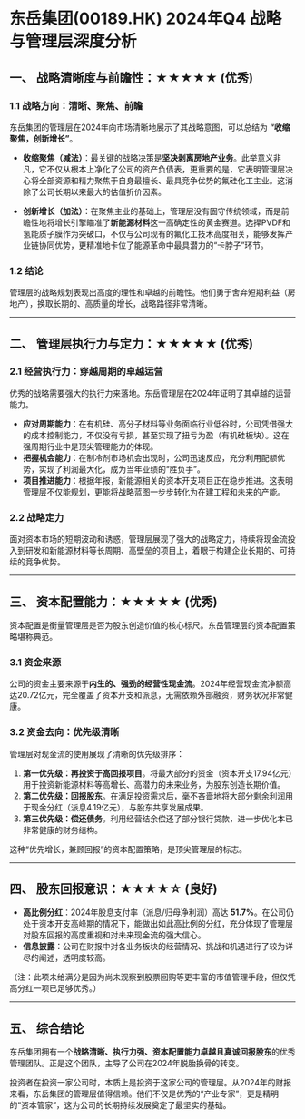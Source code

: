 # 东岳集团(00189.HK) 2024年Q4 战略与管理层深度分析

## 一、 战略清晰度与前瞻性：★★★★★ (优秀)

### 1.1 战略方向：清晰、聚焦、前瞻

东岳集团的管理层在2024年向市场清晰地展示了其战略意图，可以总结为 **“收缩聚焦，创新增长”**。

*   **收缩聚焦（减法）**：最关键的战略决策是**坚决剥离房地产业务**。此举意义非凡，它不仅从根本上净化了公司的资产负债表，更重要的是，它表明管理层决心将全部资源和精力聚焦于自身最擅长、最具竞争优势的氟硅化工主业。这消除了公司长期以来最大的估值折价因素。

*   **创新增长（加法）**：在聚焦主业的基础上，管理层没有固守传统领域，而是前瞻性地将增长引擎瞄准了**新能源材料**这一高确定性的黄金赛道。选择PVDF和氢能质子膜作为突破口，不仅与公司现有的氟化工技术高度相关，能够发挥产业链协同优势，更精准地卡位了能源革命中最具潜力的“卡脖子”环节。

### 1.2 结论

管理层的战略规划表现出高度的理性和卓越的前瞻性。他们勇于舍弃短期利益（房地产），换取长期的、高质量的增长，战略路径非常清晰。

---

## 二、 管理层执行力与定力：★★★★★ (优秀)

### 2.1 经营执行力：穿越周期的卓越运营

优秀的战略需要强大的执行力来落地。东岳管理层在2024年证明了其卓越的运营能力。

*   **应对周期能力**：在有机硅、高分子材料等业务面临行业低谷时，公司凭借强大的成本控制能力，不仅没有亏损，甚至实现了扭亏为盈（有机硅板块）。这在强周期行业中是顶尖管理能力的体现。
*   **把握机会能力**：在制冷剂市场机会出现时，公司迅速反应，充分利用配额优势，实现了利润最大化，成为当年业绩的“胜负手”。
*   **项目推进能力**：根据年报，新能源相关的资本开支项目正在稳步推进。这表明管理层不仅能规划，更能将战略蓝图一步步转化为在建工程和未来的产能。

### 2.2 战略定力

面对资本市场的短期波动和诱惑，管理层展现了强大的战略定力，持续将现金流投入到研发和新能源材料等长周期、高壁垒的项目上，着眼于构建企业长期的、可持续的竞争优势。

---

## 三、 资本配置能力：★★★★★ (优秀)

资本配置是衡量管理层是否为股东创造价值的核心标尺。东岳管理层的资本配置策略堪称典范。

### 3.1 资金来源

公司的资金主要来源于**内生的、强劲的经营性现金流**。2024年经营现金流净额高达20.72亿元，完全覆盖了资本开支和派息，无需依赖外部融资，财务状况非常健康。

### 3.2 资金去向：优先级清晰

管理层对现金流的使用展现了清晰的优先级排序：
1.  **第一优先级：再投资于高回报项目**。将最大部分的资金（资本开支17.94亿元）用于投资新能源材料等高增长、高潜力的未来业务，为股东创造长期价值。
2.  **第二优先级：回报股东**。在满足投资需求后，毫不吝啬地将大部分剩余利润用于现金分红（派息4.19亿元），与股东共享发展成果。
3.  **第三优先级：偿还债务**。利用经营结余偿还了部分银行贷款，进一步优化本已非常健康的财务结构。

这种“优先增长，兼顾回报”的资本配置策略，是顶尖管理层的标志。

---

## 四、 股东回报意识：★★★★☆ (良好)

*   **高比例分红**：2024年股息支付率（派息/归母净利润）高达 **51.7%**。在公司仍处于资本开支高峰期的情况下，能做出如此高比例的分红，充分体现了管理层对股东回报的高度重视和对未来现金流的强大信心。
*   **信息披露**：公司在财报中对各业务板块的经营情况、挑战和机遇进行了较为详尽的阐述，透明度较高。

（注：此项未给满分是因为尚未观察到股票回购等更丰富的市值管理手段，但仅凭高分红一项已足够优秀。）

---

## 五、 综合结论

东岳集团拥有一个**战略清晰、执行力强、资本配置能力卓越且真诚回报股东**的优秀管理团队。正是这个团队，主导了公司在2024年脱胎换骨的转变。

投资者在投资一家公司时，本质上是投资于这家公司的管理层。从2024年的财报来看，东岳集团的管理层值得信赖。他们不仅是优秀的“产业专家”，更是精明的“资本管家”，这为公司的长期持续发展奠定了最坚实的基础。 